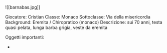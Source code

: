 ![[barnabas.jpg]]

Giocatore: Cristian
Classe: Monaco
Sottoclasse: Via della misericordia
Background: Eremita / Chiropratico (monaco)
Descrizione: sui 70 anni, testa quasi pelata, lunga barba grigia, veste da eremita

Oggetti importanti:

- 